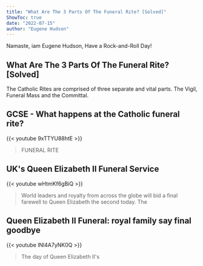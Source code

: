 ```yaml
---
title: "What Are The 3 Parts Of The Funeral Rite? [Solved]"
ShowToc: true 
date: "2022-07-15"
author: "Eugene Hudson" 
---
```


Namaste, iam Eugene Hudson, Have a Rock-and-Roll Day!
## What Are The 3 Parts Of The Funeral Rite? [Solved]
The Catholic Rites are comprised of three separate and vital parts. The Vigil, Funeral Mass and the Committal.

## GCSE - What happens at the Catholic funeral rite?
{{< youtube 9xTTYU88htE >}}
>FUNERAL RITE

## UK's Queen Elizabeth II Funeral Service
{{< youtube wHtmKf6gBiQ >}}
>World leaders and royalty from across the globe will bid a final farewell to Queen Elizabeth the second today. The 

## Queen Elizabeth II Funeral: royal family say final goodbye
{{< youtube lNl4A7yNK0Q >}}
>The day of Queen Elizabeth II's 

